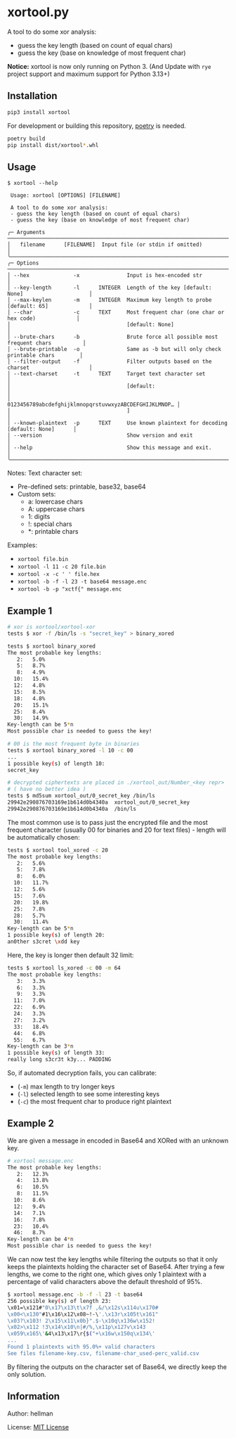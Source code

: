 # xortool.py

A tool to do some xor analysis:

- guess the key length (based on count of equal chars)
- guess the key (base on knowledge of most frequent char)

**Notice:** xortool is now only running on Python 3. (And Update with `rye` project support and maximum support for Python 3.13+)

## Installation

```bash
pip3 install xortool
```

For development or building this repository, [poetry](https://python-poetry.org/) is needed.

```bash
poetry build
pip install dist/xortool*.whl
```

## Usage

```text
$ xortool --help

 Usage: xortool [OPTIONS] [FILENAME]

 A tool to do some xor analysis:
 - guess the key length (based on count of equal chars)
 - guess the key (base on knowledge of most frequent char)

╭─ Arguments ───────────────────────────────────────────────────────────────────────────────╮
│   filename      [FILENAME]  Input file (or stdin if omitted)                              │
╰───────────────────────────────────────────────────────────────────────────────────────────╯
╭─ Options ─────────────────────────────────────────────────────────────────────────────────╮
│ --hex              -x               Input is hex-encoded str                              │
│ --key-length       -l      INTEGER  Length of the key [default: None]                     │
│ --max-keylen       -m      INTEGER  Maximum key length to probe [default: 65]             │
│ --char             -c      TEXT     Most frequent char (one char or hex code)             │
│                                     [default: None]                                       │
│ --brute-chars      -b               Brute force all possible most frequent chars          │
│ --brute-printable  -o               Same as -b but will only check printable chars        │
│ --filter-output    -f               Filter outputs based on the charset                   │
│ --text-charset     -t      TEXT     Target text character set                             │
│                                     [default:                                             │
│                                     0123456789abcdefghijklmnopqrstuvwxyzABCDEFGHIJKLMNOP… │
│                                     ]                                                     │
│ --known-plaintext  -p      TEXT     Use known plaintext for decoding [default: None]      │
│ --version                           Show version and exit                                 │
│ --help                              Show this message and exit.                           │
╰───────────────────────────────────────────────────────────────────────────────────────────╯

```

Notes:
Text character set:

- Pre-defined sets: printable, base32, base64
- Custom sets:
  - a: lowercase chars
  - A: uppercase chars
  - 1: digits
  - !: special chars
  - \*: printable chars

Examples:

- `xortool file.bin`
- `xortool -l 11 -c 20 file.bin`
- `xortool -x -c ' ' file.hex`
- `xortool -b -f -l 23 -t base64 message.enc`
- `xortool -b -p "xctf{" message.enc`

## Example 1

```bash
# xor is xortool/xortool-xor
tests $ xor -f /bin/ls -s "secret_key" > binary_xored

tests $ xortool binary_xored
The most probable key lengths:
   2:   5.0%
   5:   8.7%
   8:   4.9%
  10:   15.4%
  12:   4.8%
  15:   8.5%
  18:   4.8%
  20:   15.1%
  25:   8.4%
  30:   14.9%
Key-length can be 5*n
Most possible char is needed to guess the key!

# 00 is the most frequent byte in binaries
tests $ xortool binary_xored -l 10 -c 00
...
1 possible key(s) of length 10:
secret_key

# decrypted ciphertexts are placed in ./xortool_out/Number_<key repr>
# ( have no better idea )
tests $ md5sum xortool_out/0_secret_key /bin/ls
29942e290876703169e1b614d0b4340a  xortool_out/0_secret_key
29942e290876703169e1b614d0b4340a  /bin/ls
```

The most common use is to pass just the encrypted file and the most frequent character (usually 00 for binaries and 20 for text files) - length will be automatically chosen:

```bash
tests $ xortool tool_xored -c 20
The most probable key lengths:
   2:   5.6%
   5:   7.8%
   8:   6.0%
  10:   11.7%
  12:   5.6%
  15:   7.6%
  20:   19.8%
  25:   7.8%
  28:   5.7%
  30:   11.4%
Key-length can be 5*n
1 possible key(s) of length 20:
an0ther s3cret \xdd key
```

Here, the key is longer then default 32 limit:

```bash
tests $ xortool ls_xored -c 00 -m 64
The most probable key lengths:
   3:   3.3%
   6:   3.3%
   9:   3.3%
  11:   7.0%
  22:   6.9%
  24:   3.3%
  27:   3.2%
  33:   18.4%
  44:   6.8%
  55:   6.7%
Key-length can be 3*n
1 possible key(s) of length 33:
really long s3cr3t k3y... PADDING
```

So, if automated decryption fails, you can calibrate:

- (`-m`) max length to try longer keys
- (`-l`) selected length to see some interesting keys
- (`-c`) the most frequent char to produce right plaintext

## Example 2

We are given a message in encoded in Base64 and XORed with an unknown key.

```bash
# xortool message.enc
The most probable key lengths:
   2:   12.3%
   4:   13.8%
   6:   10.5%
   8:   11.5%
  10:   8.6%
  12:   9.4%
  14:   7.1%
  16:   7.8%
  23:   10.4%
  46:   8.7%
Key-length can be 4*n
Most possible char is needed to guess the key!
```

We can now test the key lengths while filtering the outputs so that it only keeps the plaintexts holding the character set of Base64. After trying a few lengths, we come to the right one, which gives only 1 plaintext with a percentage of valid characters above the default threshold of 95%.

```bash
$ xortool message.enc -b -f -l 23 -t base64
256 possible key(s) of length 23:
\x01=\x121#"0\x17\x13\t\x7f ,&/\x12s\x114u\x170#
\x00<\x130"#1\x16\x12\x08~!-\'.\x13r\x105t\x161"
\x03?\x103! 2\x15\x11\x0b}".$-\x10q\x136w\x152!
\x02>\x112 !3\x14\x10\n|#/%,\x11p\x127v\x143
\x059\x165\'&4\x13\x17\r{$("+\x16w\x150q\x134\'
...
Found 1 plaintexts with 95.0%+ valid characters
See files filename-key.csv, filename-char_used-perc_valid.csv
```

By filtering the outputs on the character set of Base64, we directly keep the only solution.

## Information

Author: hellman

License: [MIT License](https://opensource.org/licenses/MIT)
